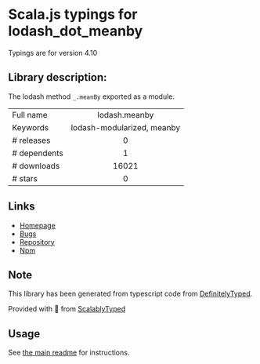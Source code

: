 
# Scala.js typings for lodash_dot_meanby

Typings are for version 4.10

## Library description:
The lodash method `_.meanBy` exported as a module.

|                    |                 |
| ------------------ | :-------------: |
| Full name          | lodash.meanby |
| Keywords           | lodash-modularized, meanby |
| # releases         | 0 |
| # dependents       | 1 |
| # downloads        | 16021 |
| # stars            | 0 |

## Links
- [Homepage](https://lodash.com/)
- [Bugs](https://github.com/lodash/lodash/issues)
- [Repository](https://github.com/lodash/lodash)
- [Npm](https://www.npmjs.com/package/lodash.meanby)
    


## Note
This library has been generated from typescript code from [DefinitelyTyped](https://definitelytyped.org).

Provided with :purple_heart: from [ScalablyTyped](https://github.com/oyvindberg/ScalablyTyped)

## Usage
See [the main readme](../../readme.md) for instructions.


